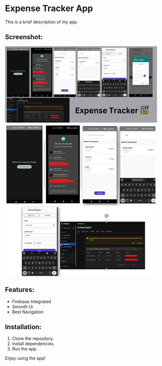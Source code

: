 # Expense Tracker App

This is a brief description of my app.

## Screenshot:
![App Screenshot](demo2.png)
![App Screenshot](img.jpeg)

## Features:
- Firebase Integrated
- Smooth Ui
- Best Navigation

## Installation:
1. Clone the repository.
2. Install dependencies.
3. Run the app.

Enjoy using the app!
